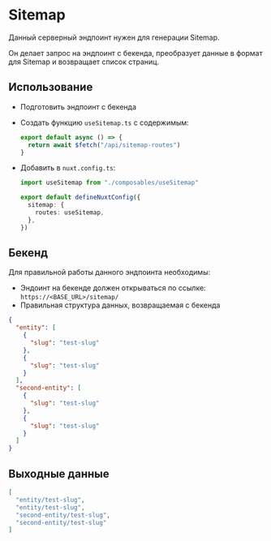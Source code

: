 # Sitemap

Данный серверный эндпоинт нужен для генерации Sitemap.

Он делает запрос на эндпоинт с бекенда, преобразует данные в формат для Sitemap и возвращает список страниц.

## Использование

- Подготовить эндпоинт с бекенда
- Создать функцию `useSitemap.ts` с содержимым:

  ```ts
  export default async () => {
    return await $fetch("/api/sitemap-routes")
  }
  ```

- Добавить в `nuxt.config.ts`:

  ```ts
  import useSitemap from "./composables/useSitemap"

  export default defineNuxtConfig({
    sitemap: {
      routes: useSitemap,
    },
  })
  ```

## Бекенд

Для правильной работы данного эндпоинта необходимы:

- Эндоинт на бекенде должен открываться по ссылке: `https://<BASE_URL>/sitemap/`
- Правильная структура данных, возвращаемая с бекенда

```json
{
  "entity": [
    {
      "slug": "test-slug"
    },
    {
      "slug": "test-slug"
    }
  ],
  "second-entity": [
    {
      "slug": "test-slug"
    },
    {
      "slug": "test-slug"
    }
  ]
}
```

## Выходные данные

```json
[
  "entity/test-slug",
  "entity/test-slug",
  "second-entity/test-slug",
  "second-entity/test-slug"
]
```
